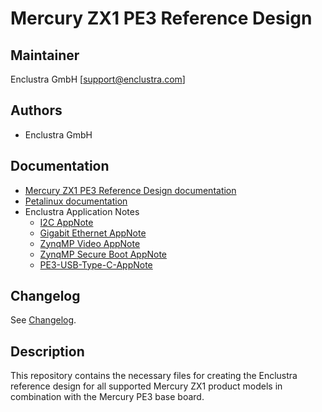 # Mercury ZX1 PE3 Reference Design

## Maintainer

Enclustra GmbH [support@enclustra.com]

## Authors

* Enclustra GmbH

## Documentation

* [Mercury ZX1 PE3 Reference Design documentation](./reference_design/doc/Mercury_ZX1_PE3.pdf)
* [Petalinux documentation](https://github.com/enclustra/PetalinuxDocumentation)
* Enclustra Application Notes
  - [I2C AppNote](https://github.com/enclustra/I2CAppNote)
  - [Gigabit Ethernet AppNote](https://github.com/enclustra/GigabitEthernetAppNote)
  - [ZynqMP Video AppNote](https://github.com/enclustra/ZynqMpVideoAppNote)
  - [ZynqMP Secure Boot AppNote](https://github.com/enclustra/ZynqMPSecureBootAppNote)
  - [PE3-USB-Type-C-AppNote](https://github.com/enclustra/PE3-USB-Type-C-AppNote)

## Changelog
See [Changelog](changelog.md).

## Description
This repository contains the necessary files for creating the Enclustra reference design for all supported Mercury ZX1 product models in combination with the Mercury PE3 base board.
